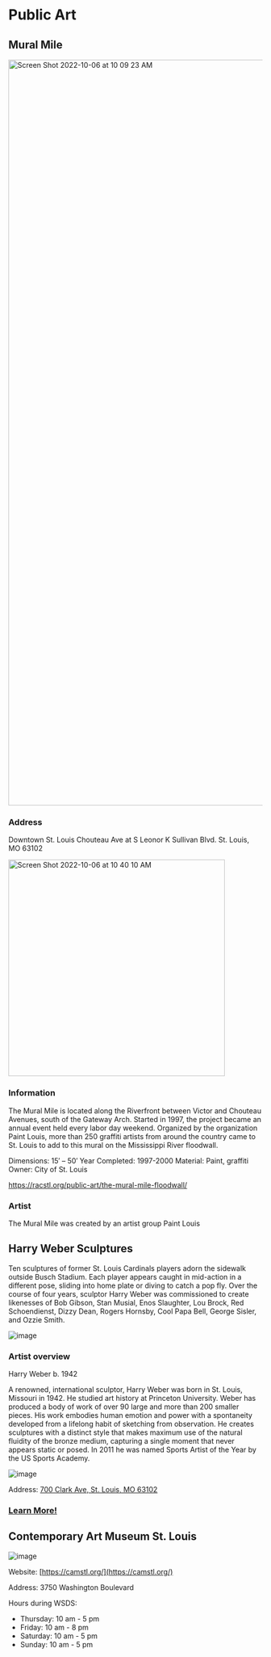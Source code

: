 # Public Art

## Mural Mile

<img width="1477" alt="Screen Shot 2022-10-06 at 10 09 23 AM" src="https://user-images.githubusercontent.com/64475583/194350354-d106e7c1-921b-412a-8894-e03de85974cd.png">

### Address

Downtown St. Louis
Chouteau Ave at S Leonor K Sullivan Blvd.
St. Louis, MO 63102

<img width="429" alt="Screen Shot 2022-10-06 at 10 40 10 AM" src="https://user-images.githubusercontent.com/64475583/194357458-44e029f3-6605-49b3-af34-0d4a5bb87aa2.png">

### Information

The Mural Mile is located along the Riverfront between Victor and Chouteau Avenues, south of the Gateway Arch. Started in 1997, the project became an annual event held every labor day weekend. Organized by the organization Paint Louis, more than 250 graffiti artists from around the country came to St. Louis to add to this mural on the Mississippi River floodwall.

Dimensions: 15′ – 50′
Year Completed: 1997-2000
Material: Paint, graffiti
Owner: City of St. Louis

https://racstl.org/public-art/the-mural-mile-floodwall/

### Artist

The Mural Mile was created by an artist group Paint Louis


## Harry Weber Sculptures
Ten sculptures of former St. Louis Cardinals players adorn the sidewalk outside Busch Stadium. Each player appears caught in mid-action in a different pose, sliding into home plate or diving to catch a pop fly.
Over the course of four years, sculptor Harry Weber was commissioned to create likenesses of Bob Gibson, Stan Musial, Enos Slaughter, Lou Brock, Red Schoendienst, Dizzy Dean, Rogers Hornsby, Cool Papa Bell, George Sisler, and Ozzie Smith.

 ![image](http://offbeat.group.shef.ac.uk/statues/images/baseball/Musial_Stan_2A.jpg)
 
### Artist overview
 
Harry Weber
b. 1942

A renowned, international sculptor, Harry Weber was born in St. Louis, Missouri in 1942. He studied art history at Princeton University. Weber has produced a body of work of over 90 large and more than 200 smaller pieces. His work embodies human emotion and power with a spontaneity developed from a lifelong habit of sketching from observation. He creates sculptures with a distinct style that makes maximum use of the natural fluidity of the bronze medium, capturing a single moment that never appears static or posed. In 2011 he was named Sports Artist of the Year by the US Sports Academy.

![image](https://harryweber.com/wp-content/uploads/2017/10/Weber-1a-148A0282.jpeg)

 Address: [700 Clark Ave, St. Louis, MO 63102](https://www.google.com/maps/place/Busch+Stadium/@38.6226188,-90.1928209,15z/data=!4m5!3m4!1s0x0:0xa57962d7e3509f27!8m2!3d38.6226188!4d-90.1928209?hl=en)
 
 ### [Learn More!](https://racstl.org/public-art/stan-musial/)
 

## Contemporary Art Museum St. Louis

![image](https://user-images.githubusercontent.com/47701394/194358123-d70da19d-71eb-4478-bccd-0e62bf59d04e.png)

Website: [https://camstl.org/](https://camstl.org/)

Address: 3750 Washington Boulevard

Hours during WSDS:
- Thursday: 10 am - 5 pm
- Friday: 10 am - 8 pm
- Saturday: 10 am - 5 pm
- Sunday: 10 am - 5 pm

